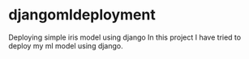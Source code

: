 # djangomldeployment
Deploying simple iris model using django
In this project I have tried to deploy my ml model using django.
